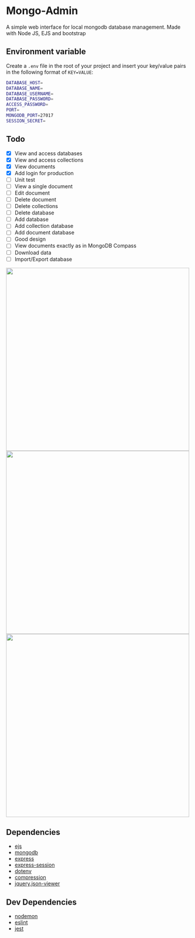 # Mongo-Admin
A simple web interface for local mongodb database management. Made with Node JS, EJS and bootstrap

## Environment variable

Create a `.env` file in the root of your project and insert
your key/value pairs in the following format of `KEY=VALUE`:
```sh
DATABASE_HOST=
DATABASE_NAME=
DATABASE_USERNAME=
DATABASE_PASSWORD=
ACCESS_PASSWORD=
PORT=
MONGODB_PORT=27017
SESSION_SECRET=
```

## Todo

- [X] View and access databases 
- [X] View and access collections
- [X] View documents 
- [X] Add login for production
- [ ] Unit test
- [ ] View a single document
- [ ] Edit document
- [ ] Delete document
- [ ] Delete collections
- [ ] Delete database
- [ ] Add database
- [ ] Add collection database
- [ ] Add document database
- [ ] Good design
- [ ] View documents exactly as in MongoDB Compass
- [ ] Download data
- [ ] Import/Export database

<img src="https://i.imgur.com/RaVJNsM.png" width="500">
<img src="https://i.imgur.com/trL220J.png" width="500">
<img src="https://i.imgur.com/GB4VytM.png" width="500">

## Dependencies

- [ejs](https://www.npmjs.com/package/ejs)
- [mongodb](https://www.npmjs.com/package/mongodb)
- [express](https://www.npmjs.com/package/express)
- [express-session](https://www.npmjs.com/package/express-session)
- [dotenv](https://www.npmjs.com/package/dotenv)
- [compression](https://www.npmjs.com/package/compression)
- [jquery.json-viewer](https://www.npmjs.com/package/jquery.json-viewer)

## Dev Dependencies

- [nodemon](https://www.npmjs.com/package/nodemon)
- [eslint](https://www.npmjs.com/package/eslint)
- [jest](https://www.npmjs.com/package/jest)